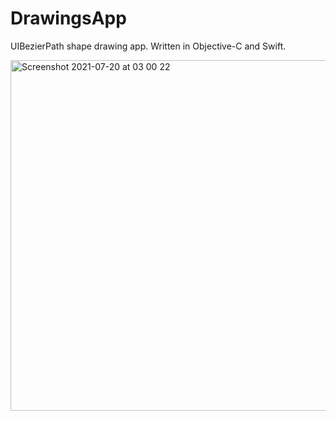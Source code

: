 # DrawingsApp

UIBezierPath shape drawing app. Written in Objective-C and Swift.

<img width="561" alt="Screenshot 2021-07-20 at 03 00 22" src="https://user-images.githubusercontent.com/22547256/126232972-5b49c866-dd2d-47ef-b6c7-828b132a025e.png">
